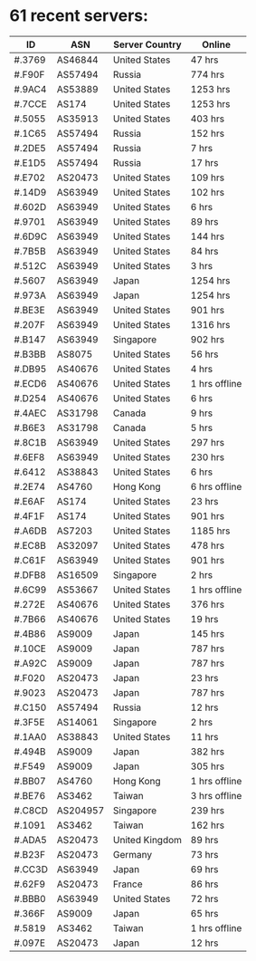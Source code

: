 # 61 recent servers:

| ID | ASN | Server Country | Online |
| ------ | ------ | ------ | ------ |
| #.3769 | AS46844 | United States | 47 hrs |
| #.F90F | AS57494 | Russia | 774 hrs |
| #.9AC4 | AS53889 | United States | 1253 hrs |
| #.7CCE | AS174 | United States | 1253 hrs |
| #.5055 | AS35913 | United States | 403 hrs |
| #.1C65 | AS57494 | Russia | 152 hrs |
| #.2DE5 | AS57494 | Russia | 7 hrs |
| #.E1D5 | AS57494 | Russia | 17 hrs |
| #.E702 | AS20473 | United States | 109 hrs |
| #.14D9 | AS63949 | United States | 102 hrs |
| #.602D | AS63949 | United States | 6 hrs |
| #.9701 | AS63949 | United States | 89 hrs |
| #.6D9C | AS63949 | United States | 144 hrs |
| #.7B5B | AS63949 | United States | 84 hrs |
| #.512C | AS63949 | United States | 3 hrs |
| #.5607 | AS63949 | Japan | 1254 hrs |
| #.973A | AS63949 | Japan | 1254 hrs |
| #.BE3E | AS63949 | United States | 901 hrs |
| #.207F | AS63949 | United States | 1316 hrs |
| #.B147 | AS63949 | Singapore | 902 hrs |
| #.B3BB | AS8075 | United States | 56 hrs |
| #.DB95 | AS40676 | United States | 4 hrs |
| #.ECD6 | AS40676 | United States | 1 hrs offline |
| #.D254 | AS40676 | United States | 6 hrs |
| #.4AEC | AS31798 | Canada | 9 hrs |
| #.B6E3 | AS31798 | Canada | 5 hrs |
| #.8C1B | AS63949 | United States | 297 hrs |
| #.6EF8 | AS63949 | United States | 230 hrs |
| #.6412 | AS38843 | United States | 6 hrs |
| #.2E74 | AS4760 | Hong Kong | 6 hrs offline |
| #.E6AF | AS174 | United States | 23 hrs |
| #.4F1F | AS174 | United States | 901 hrs |
| #.A6DB | AS7203 | United States | 1185 hrs |
| #.EC8B | AS32097 | United States | 478 hrs |
| #.C61F | AS63949 | United States | 901 hrs |
| #.DFB8 | AS16509 | Singapore | 2 hrs |
| #.6C99 | AS53667 | United States | 1 hrs offline |
| #.272E | AS40676 | United States | 376 hrs |
| #.7B66 | AS40676 | United States | 19 hrs |
| #.4B86 | AS9009 | Japan | 145 hrs |
| #.10CE | AS9009 | Japan | 787 hrs |
| #.A92C | AS9009 | Japan | 787 hrs |
| #.F020 | AS20473 | Japan | 23 hrs |
| #.9023 | AS20473 | Japan | 787 hrs |
| #.C150 | AS57494 | Russia | 12 hrs |
| #.3F5E | AS14061 | Singapore | 2 hrs |
| #.1AA0 | AS38843 | United States | 11 hrs |
| #.494B | AS9009 | Japan | 382 hrs |
| #.F549 | AS9009 | Japan | 305 hrs |
| #.BB07 | AS4760 | Hong Kong | 1 hrs offline |
| #.BE76 | AS3462 | Taiwan | 3 hrs offline |
| #.C8CD | AS204957 | Singapore | 239 hrs |
| #.1091 | AS3462 | Taiwan | 162 hrs |
| #.ADA5 | AS20473 | United Kingdom | 89 hrs |
| #.B23F | AS20473 | Germany | 73 hrs |
| #.CC3D | AS63949 | Japan | 69 hrs |
| #.62F9 | AS20473 | France | 86 hrs |
| #.BBB0 | AS63949 | United States | 72 hrs |
| #.366F | AS9009 | Japan | 65 hrs |
| #.5819 | AS3462 | Taiwan | 1 hrs offline |
| #.097E | AS20473 | Japan | 12 hrs |

